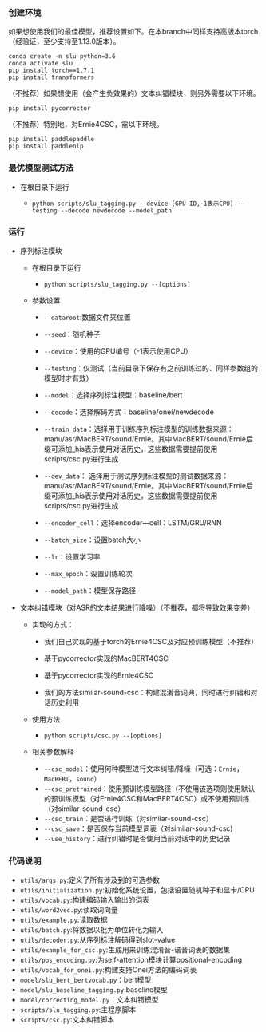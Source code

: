 ### 创建环境

如果想使用我们的最佳模型，推荐设置如下。在本branch中同样支持高版本torch（经验证，至少支持至1.13.0版本）。
    
    conda create -n slu python=3.6
    conda activate slu
    pip install torch==1.7.1
    pip install transformers
    
（不推荐）如果想使用（会产生负效果的）文本纠错模块，则另外需要以下环境。
    
    pip install pycorrector
    
（不推荐）特别地，对Ernie4CSC，需以下环境。
    
    pip install paddlepaddle
    pip install paddlenlp
    
### 最优模型测试方法
  + 在根目录下运行

    + `python scripts/slu_tagging.py --device [GPU ID,-1表示CPU] --testing --decode newdecode --model_path `

### 运行
+ 序列标注模块  
    + 在根目录下运行

      + `python scripts/slu_tagging.py --[options]`

    + 参数设置
      + `--dataroot`:数据文件夹位置
      + `--seed`：随机种子
      + `--device`：使用的GPU编号（-1表示使用CPU）
      + `--testing`：仅测试（当前目录下保存有之前训练过的、同样参数组的模型时才有效）

      + `--model`：选择序列标注模型：baseline/bert
      + `--decode`：选择解码方式：baseline/onei/newdecode
      + `--train_data`：选择用于训练序列标注模型的训练数据来源：manu/asr/MacBERT/sound/Ernie。其中MacBERT/sound/Ernie后缀可添加_his表示使用对话历史，这些数据需要提前使用scripts/csc.py进行生成
      + `--dev_data`： 选择用于测试序列标注模型的测试数据来源：manu/asr/MacBERT/sound/Ernie。其中MacBERT/sound/Ernie后缀可添加_his表示使用对话历史，这些数据需要提前使用scripts/csc.py进行生成
      + `--encoder_cell`：选择encoder—cell：LSTM/GRU/RNN
  
      + `--batch_size`：设置batch大小
      + `--lr`：设置学习率
      + `--max_epoch`：设置训练轮次
      + `--model_path`：模型保存路径

+ 文本纠错模块（对ASR的文本结果进行降噪）（不推荐，都将导致效果变差）
  + 实现的方式：
    + 我们自己实现的基于torch的Ernie4CSC及对应预训练模型（不推荐）
    + 基于pycorrector实现的MacBERT4CSC
    + 基于pycorrector实现的Ernie4CSC

    + 我们的方法similar-sound-csc：构建混淆音词典，同时进行纠错和对话历史利用
    
  + 使用方法
    + `python scripts/csc.py --[options]`
    
  + 相关参数解释
    + `--csc_model`：使用何种模型进行文本纠错/降噪（可选：`Ernie`，`MacBERT`，`sound`）
    + `--csc_pretrained`：使用预训练模型路径（不使用该选项则使用默认的预训练模型（对Ernie4CSC和MacBERT4CSC）或不使用预训练（对similar-sound-csc）
    + `--csc_train`：是否进行训练（对similar-sound-csc）
    + `--csc_save`：是否保存当前模型词表（对similar-sound-csc)
    + `--use_history`：进行纠错时是否使用当前对话中的历史记录

### 代码说明

+ `utils/args.py`:定义了所有涉及到的可选参数
+ `utils/initialization.py`:初始化系统设置，包括设置随机种子和显卡/CPU
+ `utils/vocab.py`:构建编码输入输出的词表
+ `utils/word2vec.py`:读取词向量
+ `utils/example.py`:读取数据
+ `utils/batch.py`:将数据以批为单位转化为输入
+ `utils/decoder.py`:从序列标注解码得到slot-value
+ `utils/example_for_csc.py`:生成用来训练混淆音-谐音词表的数据集
+ `utils/pos_encoding.py`:为self-attention模块计算positional-encoding
+ `utils/vocab_for_onei.py`:构建支持Onei方法的编码词表
+ `model/slu_bert_bertvocab.py`：bert模型
+ `model/slu_baseline_tagging.py`:baseline模型
+ `model/correcting_model.py`：文本纠错模型
+ `scripts/slu_tagging.py`:主程序脚本
+ `scripts/csc.py`:文本纠错脚本


